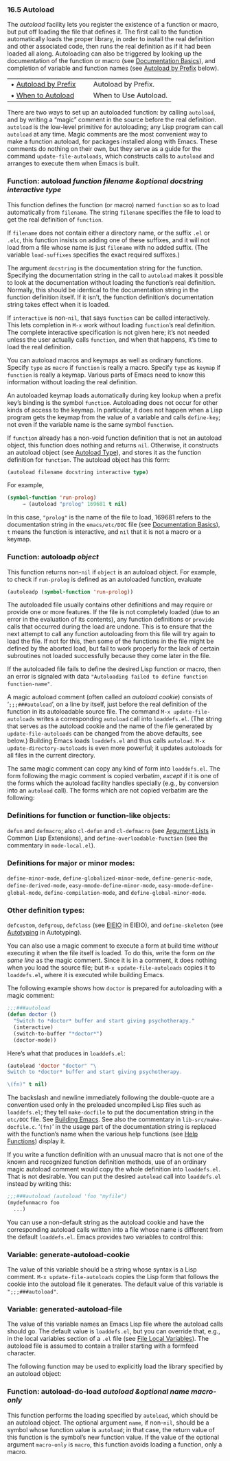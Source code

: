 

### 16.5 Autoload

The *autoload* facility lets you register the existence of a function or macro, but put off loading the file that defines it. The first call to the function automatically loads the proper library, in order to install the real definition and other associated code, then runs the real definition as if it had been loaded all along. Autoloading can also be triggered by looking up the documentation of the function or macro (see [Documentation Basics](Documentation-Basics.html)), and completion of variable and function names (see [Autoload by Prefix](Autoload-by-Prefix.html) below).

|                                                 |    |                       |
| :---------------------------------------------- | -- | :-------------------- |
| • [Autoload by Prefix](Autoload-by-Prefix.html) |    | Autoload by Prefix.   |
| • [When to Autoload](When-to-Autoload.html)     |    | When to Use Autoload. |

There are two ways to set up an autoloaded function: by calling `autoload`, and by writing a “magic” comment in the source before the real definition. `autoload` is the low-level primitive for autoloading; any Lisp program can call `autoload` at any time. Magic comments are the most convenient way to make a function autoload, for packages installed along with Emacs. These comments do nothing on their own, but they serve as a guide for the command `update-file-autoloads`, which constructs calls to `autoload` and arranges to execute them when Emacs is built.

### Function: **autoload** *function filename \&optional docstring interactive type*

This function defines the function (or macro) named `function` so as to load automatically from `filename`. The string `filename` specifies the file to load to get the real definition of `function`.

If `filename` does not contain either a directory name, or the suffix `.el` or `.elc`, this function insists on adding one of these suffixes, and it will not load from a file whose name is just `filename` with no added suffix. (The variable `load-suffixes` specifies the exact required suffixes.)

The argument `docstring` is the documentation string for the function. Specifying the documentation string in the call to `autoload` makes it possible to look at the documentation without loading the function’s real definition. Normally, this should be identical to the documentation string in the function definition itself. If it isn’t, the function definition’s documentation string takes effect when it is loaded.

If `interactive` is non-`nil`, that says `function` can be called interactively. This lets completion in `M-x` work without loading `function`’s real definition. The complete interactive specification is not given here; it’s not needed unless the user actually calls `function`, and when that happens, it’s time to load the real definition.

You can autoload macros and keymaps as well as ordinary functions. Specify `type` as `macro` if `function` is really a macro. Specify `type` as `keymap` if `function` is really a keymap. Various parts of Emacs need to know this information without loading the real definition.

An autoloaded keymap loads automatically during key lookup when a prefix key’s binding is the symbol `function`. Autoloading does not occur for other kinds of access to the keymap. In particular, it does not happen when a Lisp program gets the keymap from the value of a variable and calls `define-key`; not even if the variable name is the same symbol `function`.

If `function` already has a non-void function definition that is not an autoload object, this function does nothing and returns `nil`. Otherwise, it constructs an autoload object (see [Autoload Type](Autoload-Type.html)), and stores it as the function definition for `function`. The autoload object has this form:

```lisp
(autoload filename docstring interactive type)
```

For example,

```lisp
(symbol-function 'run-prolog)
     ⇒ (autoload "prolog" 169681 t nil)
```

In this case, `"prolog"` is the name of the file to load, 169681 refers to the documentation string in the `emacs/etc/DOC` file (see [Documentation Basics](Documentation-Basics.html)), `t` means the function is interactive, and `nil` that it is not a macro or a keymap.

### Function: **autoloadp** *object*

This function returns non-`nil` if `object` is an autoload object. For example, to check if `run-prolog` is defined as an autoloaded function, evaluate

```lisp
(autoloadp (symbol-function 'run-prolog))
```

The autoloaded file usually contains other definitions and may require or provide one or more features. If the file is not completely loaded (due to an error in the evaluation of its contents), any function definitions or `provide` calls that occurred during the load are undone. This is to ensure that the next attempt to call any function autoloading from this file will try again to load the file. If not for this, then some of the functions in the file might be defined by the aborted load, but fail to work properly for the lack of certain subroutines not loaded successfully because they come later in the file.

If the autoloaded file fails to define the desired Lisp function or macro, then an error is signaled with data `"Autoloading failed to define function function-name"`.

A magic autoload comment (often called an *autoload cookie*) consists of ‘`;;;###autoload`’, on a line by itself, just before the real definition of the function in its autoloadable source file. The command `M-x update-file-autoloads` writes a corresponding `autoload` call into `loaddefs.el`. (The string that serves as the autoload cookie and the name of the file generated by `update-file-autoloads` can be changed from the above defaults, see below.) Building Emacs loads `loaddefs.el` and thus calls `autoload`. `M-x update-directory-autoloads` is even more powerful; it updates autoloads for all files in the current directory.

The same magic comment can copy any kind of form into `loaddefs.el`. The form following the magic comment is copied verbatim, *except* if it is one of the forms which the autoload facility handles specially (e.g., by conversion into an `autoload` call). The forms which are not copied verbatim are the following:

### Definitions for function or function-like objects:

`defun` and `defmacro`; also `cl-defun` and `cl-defmacro` (see [Argument Lists](https://www.gnu.org/software/emacs/manual/html_node/cl/Argument-Lists.html#Argument-Lists) in Common Lisp Extensions), and `define-overloadable-function` (see the commentary in `mode-local.el`).

### Definitions for major or minor modes:

`define-minor-mode`, `define-globalized-minor-mode`, `define-generic-mode`, `define-derived-mode`, `easy-mmode-define-minor-mode`, `easy-mmode-define-global-mode`, `define-compilation-mode`, and `define-global-minor-mode`.

### Other definition types:

`defcustom`, `defgroup`, `defclass` (see [EIEIO](https://www.gnu.org/software/emacs/manual/html_node/eieio/index.html#Top) in EIEIO), and `define-skeleton` (see [Autotyping](https://www.gnu.org/software/emacs/manual/html_node/autotype/index.html#Top) in Autotyping).

You can also use a magic comment to execute a form at build time *without* executing it when the file itself is loaded. To do this, write the form *on the same line* as the magic comment. Since it is in a comment, it does nothing when you load the source file; but `M-x update-file-autoloads` copies it to `loaddefs.el`, where it is executed while building Emacs.

The following example shows how `doctor` is prepared for autoloading with a magic comment:

```lisp
;;;###autoload
(defun doctor ()
  "Switch to *doctor* buffer and start giving psychotherapy."
  (interactive)
  (switch-to-buffer "*doctor*")
  (doctor-mode))
```

Here’s what that produces in `loaddefs.el`:

```lisp
(autoload 'doctor "doctor" "\
Switch to *doctor* buffer and start giving psychotherapy.

\(fn)" t nil)
```

The backslash and newline immediately following the double-quote are a convention used only in the preloaded uncompiled Lisp files such as `loaddefs.el`; they tell `make-docfile` to put the documentation string in the `etc/DOC` file. See [Building Emacs](Building-Emacs.html). See also the commentary in `lib-src/make-docfile.c`. ‘`(fn)`’ in the usage part of the documentation string is replaced with the function’s name when the various help functions (see [Help Functions](Help-Functions.html)) display it.

If you write a function definition with an unusual macro that is not one of the known and recognized function definition methods, use of an ordinary magic autoload comment would copy the whole definition into `loaddefs.el`. That is not desirable. You can put the desired `autoload` call into `loaddefs.el` instead by writing this:

```lisp
;;;###autoload (autoload 'foo "myfile")
(mydefunmacro foo
  ...)
```

You can use a non-default string as the autoload cookie and have the corresponding autoload calls written into a file whose name is different from the default `loaddefs.el`. Emacs provides two variables to control this:

### Variable: **generate-autoload-cookie**

The value of this variable should be a string whose syntax is a Lisp comment. `M-x update-file-autoloads` copies the Lisp form that follows the cookie into the autoload file it generates. The default value of this variable is `";;;###autoload"`.

### Variable: **generated-autoload-file**

The value of this variable names an Emacs Lisp file where the autoload calls should go. The default value is `loaddefs.el`, but you can override that, e.g., in the local variables section of a `.el` file (see [File Local Variables](File-Local-Variables.html)). The autoload file is assumed to contain a trailer starting with a formfeed character.

The following function may be used to explicitly load the library specified by an autoload object:

### Function: **autoload-do-load** *autoload \&optional name macro-only*

This function performs the loading specified by `autoload`, which should be an autoload object. The optional argument `name`, if non-`nil`, should be a symbol whose function value is `autoload`; in that case, the return value of this function is the symbol’s new function value. If the value of the optional argument `macro-only` is `macro`, this function avoids loading a function, only a macro.
